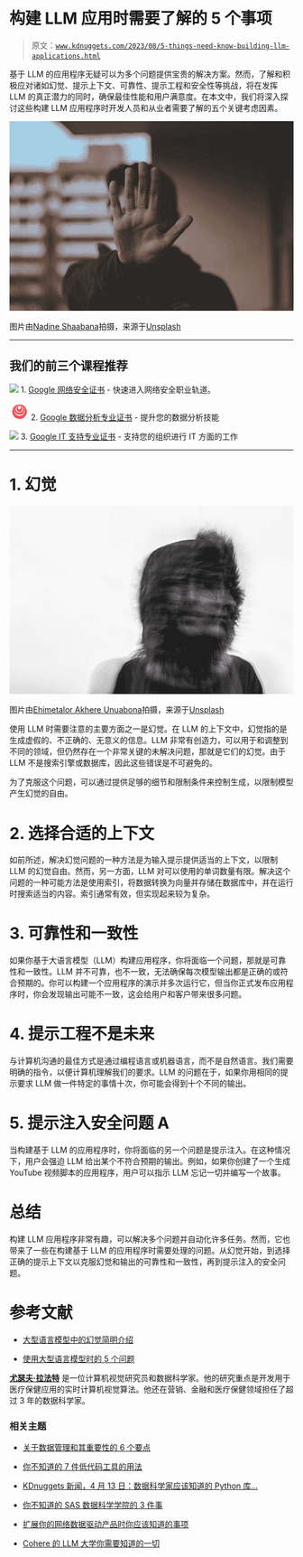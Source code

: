 # 构建 LLM 应用时需要了解的 5 个事项

> 原文：[`www.kdnuggets.com/2023/08/5-things-need-know-building-llm-applications.html`](https://www.kdnuggets.com/2023/08/5-things-need-know-building-llm-applications.html)

基于 LLM 的应用程序无疑可以为多个问题提供宝贵的解决方案。然而，了解和积极应对诸如幻觉、提示上下文、可靠性、提示工程和安全性等挑战，将在发挥 LLM 的真正潜力的同时，确保最佳性能和用户满意度。在本文中，我们将深入探讨这些构建 LLM 应用程序时开发人员和从业者需要了解的五个关键考虑因素。

![5 个构建 LLM 应用时需要了解的事项](img/c0d10329440b7d4b4ef2783eb38e49a7.png)

图片由[Nadine Shaabana](https://unsplash.com/@nadineshaabana?utm_source=medium&utm_medium=referral)拍摄，来源于[Unsplash](https://unsplash.com?utm_source=medium&utm_medium=referral)

* * *

## 我们的前三个课程推荐

![](img/0244c01ba9267c002ef39d4907e0b8fb.png) 1\. [Google 网络安全证书](https://www.kdnuggets.com/google-cybersecurity) - 快速进入网络安全职业轨道。

![](img/e225c49c3c91745821c8c0368bf04711.png) 2\. [Google 数据分析专业证书](https://www.kdnuggets.com/google-data-analytics) - 提升您的数据分析技能

![](img/0244c01ba9267c002ef39d4907e0b8fb.png) 3\. [Google IT 支持专业证书](https://www.kdnuggets.com/google-itsupport) - 支持您的组织进行 IT 方面的工作

* * *

# 1\. 幻觉

![5 个构建 LLM 应用时需要了解的事项](img/86d71fed809729db435856db310c0a01.png)

图片由[Ehimetalor Akhere Unuabona](https://unsplash.com/@mettyunuabona?utm_source=medium&utm_medium=referral)拍摄，来源于[Unsplash](https://unsplash.com?utm_source=medium&utm_medium=referral)

使用 LLM 时需要注意的主要方面之一是幻觉。在 LLM 的上下文中，幻觉指的是生成虚假的、不正确的、无意义的信息。LLM 非常有创造力，可以用于和调整到不同的领域，但仍然存在一个非常关键的未解决问题，那就是它们的幻觉。由于 LLM 不是搜索引擎或数据库，因此这些错误是不可避免的。

为了克服这个问题，可以通过提供足够的细节和限制条件来控制生成，以限制模型产生幻觉的自由。

# 2\. 选择合适的上下文

如前所述，解决幻觉问题的一种方法是为输入提示提供适当的上下文，以限制 LLM 的幻觉自由。然而，另一方面，LLM 对可以使用的单词数量有限。解决这个问题的一种可能方法是使用索引，将数据转换为向量并存储在数据库中，并在运行时搜索适当的内容。索引通常有效，但实现起来较为复杂。

# 3\. 可靠性和一致性

如果你基于大语言模型（LLM）构建应用程序，你将面临一个问题，那就是可靠性和一致性。LLM 并不可靠，也不一致，无法确保每次模型输出都是正确的或符合预期的。你可以构建一个应用程序的演示并多次运行它，但当你正式发布应用程序时，你会发现输出可能不一致，这会给用户和客户带来很多问题。

# 4\. 提示工程不是未来

与计算机沟通的最佳方式是通过编程语言或机器语言，而不是自然语言。我们需要明确的指令，以便计算机理解我们的要求。LLM 的问题在于，如果你用相同的提示要求 LLM 做一件特定的事情十次，你可能会得到十个不同的输出。

# 5\. 提示注入安全问题 A

当构建基于 LLM 的应用程序时，你将面临的另一个问题是提示注入。在这种情况下，用户会强迫 LLM 给出某个不符合预期的输出。例如，如果你创建了一个生成 YouTube 视频脚本的应用程序，用户可以指示 LLM 忘记一切并编写一个故事。

# 总结

构建 LLM 应用程序非常有趣，可以解决多个问题并自动化许多任务。然而，它也带来了一些在构建基于 LLM 的应用程序时需要处理的问题。从幻觉开始，到选择正确的提示上下文以克服幻觉和输出的可靠性和一致性，再到提示注入的安全问题。

# 参考文献

+   [大型语言模型中的幻觉简明介绍](https://machinelearningmastery.com/a-gentle-introduction-to-hallucinations-in-large-language-models/#:~:text=In%20the%20context%20of%20LLMs,from%20the%20prompt%20you%20provided.)

+   [使用大型语言模型时的 5 个问题](https://www.youtube.com/watch?v=nNwE0sQq39w)

**[尤瑟夫·拉法特](https://www.linkedin.com/in/youssef-hosni-b2960b135)** 是一位计算机视觉研究员和数据科学家。他的研究重点是开发用于医疗保健应用的实时计算机视觉算法。他还在营销、金融和医疗保健领域担任了超过 3 年的数据科学家。

### 相关主题

+   [关于数据管理和其重要性的 6 个要点](https://www.kdnuggets.com/2022/05/6-things-need-know-data-management-matters-computer-vision.html)

+   [你不知道的 7 件低代码工具的用法](https://www.kdnuggets.com/2022/09/7-things-didnt-know-could-low-code-tool.html)

+   [KDnuggets 新闻，4 月 13 日：数据科学家应该知道的 Python 库…](https://www.kdnuggets.com/2022/n15.html)

+   [你不知道的 SAS 数据科学学院的 3 件事](https://www.kdnuggets.com/2022/07/sas-3-things-didnt-know-sas-academy-data-science.html)

+   [扩展你的网络数据驱动产品时你应该知道的事项](https://www.kdnuggets.com/2023/08/things-know-scaling-web-datadriven-product.html)

+   [Cohere 的 LLM 大学你需要知道的一切](https://www.kdnuggets.com/2023/07/everything-need-llm-university-cohere.html)
